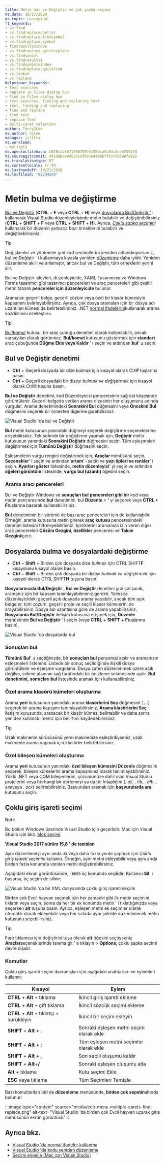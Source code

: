```yaml
---
title: Metin bul ve Değiştir ve çok şapka seçimi
ms.date: 10/17/2020
ms.topic: conceptual
f1_keywords:
- vs.find
- vs.findreplacecontrol
- vs.findreplace.findsymbol
- vs.findreplace.symbol
- findresultswindow
- vs.findreplace.quickreplace
- vs.findsymbol
- vs.findresults1
- vs,findsymbolwindow
- vs.findreplace.quickfind
- vs.lookin
- vs.replace
helpviewer_keywords:
- text searches
- Replace in Files dialog box
- Find in Files dialog box
- text searches, finding and replacing text
- text, finding and replacing
- find and replace
- find text
- replace text
- multi-caret selection
author: TerryGLee
ms.author: tglee
manager: jillfra
ms.workload:
- multiple
ms.openlocfilehash: b878ccbf6714987599d1585ca9c0dc3ceb759144
ms.sourcegitcommit: 4450abc99453ccaf8936449bbff437c5b9efa022
ms.translationtype: MT
ms.contentlocale: tr-TR
ms.lasthandoff: 10/21/2020
ms.locfileid: "92334200"
---
```

# <a name="find-and-replace-text"></a>Metin bulma ve değiştirme

[Bul ve Değiştir](#find-and-replace-control) (**CTRL** + **F** veya **CTRL** + **H**) veya [dosyalarda Bul/Değiştir '](#find-in-files-and-replace-in-files) i kullanarak Visual Studio düzenleyicisinde metin bulabilir ve değiştirebilirsiniz (**CTRL** + **SHIFT** + **F** veya **CTRL** + **SHIFT** + **H**). Ayrıca, *[Çoklu şapka seçimini](#multi-caret-selection)* kullanarak bir düzenin yalnızca *bazı* örneklerini bulabilir ve değiştirebilirsiniz.

> [!TIP]
> Değişkenler ve yöntemler gibi kod sembollerini yeniden adlandırıyorsanız, bul ve Değiştir ' i kullanmaya kıyasla yeniden *[düzenleme](../ide/reference/rename.md)* daha iyidir. Yeniden düzenleme akıllı ve anlamıştır, ancak bul ve Değiştir, tüm örneklerin yerini alır.

Bul ve Değiştir işlevleri, düzenleyicide, XAML Tasarımcısı ve Windows Forms tasarımcı gibi tasarımcı pencereleri ve araç pencereleri gibi çeşitli metin tabanlı **pencereler için düzenleyicide** bulunur.

Aramaları geçerli belge, geçerli çözüm veya özel bir klasör kümesiyle kapsamını belirleyebilirsiniz. Ayrıca, çok dosya aramaları için bir dosya adı uzantıları kümesi de belirtebilirsiniz. .NET [normal ifadelerini](../ide/using-regular-expressions-in-visual-studio.md)kullanarak arama sözdizimini özelleştirin.

> [!TIP]
> [Bul/komut](../ide/find-command-box.md) kutusu, bir araç çubuğu denetimi olarak kullanılabilir, ancak varsayılan olarak görünmez. **Bul/komut** kutusunu göstermek için **standart** araç çubuğunda **Düğme Ekle veya Kaldır** ' ı seçin ve ardından **bul**' u seçin.

## <a name="find-and-replace-control"></a>Bul ve Değiştir denetimi

- **Ctrl** + Geçerli dosyada bir dize *bulmak* için kısayol olarak Ctrl**F** tuşlarına basın.
- **Ctrl** + Geçerli dosyadaki bir dizeyi *bulmak ve değiştirmek* için kısayol olarak Ctrl**H** tuşuna basın.

**Bul ve Değiştir** denetimi, kod Düzenleyicisi penceresinin sağ üst köşesinde görüntülenir. Geçerli belgede verilen arama dizesinin her oluşumunu anında vurgular. Arama denetimindeki **Sonrakini Bul** düğmesini veya **Öncekini Bul** düğmesini seçerek bir örnekten diğerine gidebilirsiniz.

![Visual Studio 'da bul ve Değiştir](media/find-and-replace-box.png)

**Bul** metin kutusunun yanındaki düğmeyi seçerek değiştirme seçeneklerine erişebilirsiniz. Tek seferde bir değiştirme yapmak için, **Değiştir** metin kutusunun yanındaki **Sonrakini Değiştir** düğmesini seçin. Tüm eşleşmeleri değiştirmek için **Tümünü Değiştir** düğmesini seçin.

Eşleşmelerin vurgu rengini değiştirmek için, **Araçlar** menüsünü seçin, **Seçenekler**' i seçin ve ardından **ortam**' ı seçin ve **yazı tipleri ve renkler**' i seçin. **Ayarları göster** listesinde, **metin düzenleyici**' yi seçin ve ardından **öğeleri görüntüle** listesinde, **vurgu bul (uzantı)** öğesini seçin.

### <a name="search-tool-windows"></a>Arama aracı pencereleri

Bul ve Değiştir Windows ve **sonuçları bul** **pencereleri gibi bir** kod veya metin penceresinde **bul** denetimini, bul **Düzenle**  >  **'** yi seçerek veya **CTRL + F**tuşlarına basarak kullanabilirsiniz.

**Bul** denetiminin bir sürümü de bazı araç pencereleri için de kullanılabilir. Örneğin, arama kutusuna metin girerek **araç kutusu** penceresindeki denetim listesini filtreleyebilirsiniz. İçeriklerini aramanıza izin veren diğer araç pencereleri **Çözüm Gezgini**, **özellikler** penceresi ve **Takım Gezgini**içerir.

## <a name="find-in-files-and-replace-in-files"></a>Dosyalarda bulma ve dosyalardaki değiştirme

- **Ctrl** + **Shift** + Birden çok dosyada dize *bulmak* için CTRL SHIFT**F** kısayolunu kısayol olarak basın.
- **Ctrl** + **Shift** + Birden çok dosyada bir dizeyi *bulmak ve değiştirmek* için kısayol olarak CTRL SHIFT**H** tuşuna basın.

**Dosyalarınızda Bul/Değiştir** , **Bul ve Değiştir** denetimi gibi çalışarak, aramanız için bir kapsam tanımlayabilmeniz gerekir. Yalnızca düzenleyicideki geçerli açık dosyada arama yapabilir, ancak tüm açık belgeler, tüm çözüm, geçerli proje ve seçili klasör kümelerini de arayabilirsiniz. Dosya adı uzantısına göre de arama yapabilirsiniz. **Dosyalarda Bul/Değiştir** iletişim kutusuna erişmek için, **Düzenle** menüsünde **Bul ve Değiştir** ' i seçin (veya **CTRL** + **SHIFT** + **F**tuşlarına basın).

![Visual Studio 'da dosyalarda bul](media/find-in-files-box.png)

### <a name="find-results"></a>Sonuçları bul

**Tümünü Bul**' u seçtiğinizde, bir **sonuçları bul** penceresi açılır ve aramanızın eşleşmeleri listelenir. Listede bir sonuç seçildiğinde ilişkili dosya görüntülenir ve eşleşme vurgulanır. Dosya zaten düzenlenmek üzere açık değilse, sekme alanının sağ tarafındaki bir önizleme sekmesinde açılır. **Bul denetimini,** **sonuçları bul** listesinde aramak için kullanabilirsiniz.

### <a name="create-custom-search-folder-sets"></a>Özel arama klasörü kümeleri oluşturma

Arama **yeri** kutusunun yanındaki arama **klasörlerini Seç** düğmesini ( **.**..) seçerek bir arama kapsamı tanımlayabilirsiniz. **Arama klasörlerini Seç** iletişim kutusunda, aranacak bir klasör kümesi belirtebilir ve daha sonra yeniden kullanabilmeniz için belirtimi kaydedebilirsiniz.

> [!TIP]
> Uzak makinenin sürücüsünü yerel makinenize eşleştirdiyseniz, uzak makinede arama yapmak için klasörler belirtebilirsiniz.

### <a name="create-custom-component-sets"></a>Özel bileşen kümeleri oluşturma

Arama **yeri** kutusunun yanındaki **özel bileşen kümesini Düzenle** düğmesini seçerek, bileşen kümelerini arama kapsamınız olarak tanımlayabilirsiniz. Yüklü .NET veya COM bileşenlerini, çözümünüze dahil olan Visual Studio projelerini veya herhangi bir derlemeyi ya da tür kitaplığını (*. dll*, *. tlb*, *. olb*, *. exe*veya *. ocx*) belirtebilirsiniz. Başvuruları aramak için **başvurularda ara** kutusunu seçin.

## <a name="multi-caret-selection"></a>Çoklu giriş işareti seçimi

> [!NOTE]
> Bu bölüm Windows üzerinde Visual Studio için geçerlidir. Mac için Visual Studio için bkz. [blok seçimi](/visualstudio/mac/block-selection).

**Visual Studio 2017 sürüm 15,8 ' de tanıtılan**

Aynı düzenlemeyi aynı anda iki veya daha fazla yerde yapmak için *Çoklu giriş işareti seçimini* kullanın. Örneğin, aynı metni ekleyebilir veya aynı anda birden fazla konumda varolan metni değiştirebilirsiniz.

Aşağıdaki ekran görüntüsünde, `-0000` üç konumda seçilidir; Kullanıcı **Sil**' i basarsa, üç seçim de silinir:

![Visual Studio 'da bir XML dosyasında çoklu giriş işareti seçimi](media/multi-caret-selection.png)

Birden çok Evcil hayvan seçmek için her zamanki gibi ilk metin seçimini tıklatın veya seçin, sonra da her bir ek konumda metin ' i tıklattığınızda veya seçerken **alt** tuşuna basın. Ayrıca, eşleşen metni ek seçimler olarak otomatik olarak ekleyebilir veya her satırda aynı şekilde düzenlenecek metin kutusunu seçebilirsiniz.

> [!TIP]
> Fare tıklaması için değiştirici tuşu olarak **alt** öğesini seçtiyseniz **Araçlar**seçeneklerinde tanıma git ' e tıklayın  >  **Options**, çoklu şapka seçimi devre dışıdır.

### <a name="commands"></a>Komutlar

Çoklu giriş işareti seçim davranışları için aşağıdaki anahtarları ve eylemleri kullanın:

|Kısayol|Eylem|
|-|-|
|**CTRL** + **Alt** + tıklama|İkincil giriş işareti ekleme|
|**CTRL** + **Alt** + çift tıklama|İkincil sözcük seçimi ekleme|
|**CTRL** + **Alt** + tıklatıp + sürükleyin|İkincil bir seçim ekleyin|
|**SHIFT** + **Alt** + **.**|Sonraki eşleşen metni seçim olarak ekle|
|**SHIFT** + **Alt** + **;**|Tüm eşleşen metni seçimler olarak ekle|
|**SHIFT** + **Alt** + **,**|Son seçili oluşumu kaldır|
|**SHIFT** + **Alt**+**/**|Sonraki eşleşen oluşumu atla|
|**Alt** + tıklama|Kutu seçimi Ekle|
|**ESC** veya tıklama|Tüm Seçimleri Temizle|

Bazı komutlardan biri de **düzenleme** menüsünde, **birden çok sepetin**altında bulunur:

:::image type="content" source="media/edit-menu-multiple-carets-find-replace.png" alt-text="Visual Studio 'da birden çok Evcil hayvan uçarak giriş menüsünün ekran görüntüsü":::

## <a name="see-also"></a>Ayrıca bkz.

- [Visual Studio 'da normal ifadeler kullanma](../ide/using-regular-expressions-in-visual-studio.md)
- [Visual Studio 'da kodu yeniden düzenleme](../ide/refactoring-in-visual-studio.md)
- [Seçimi engelle (Mac için Visual Studio)](/visualstudio/mac/block-selection)
